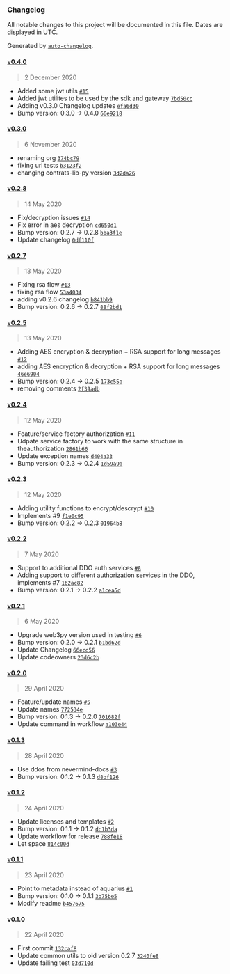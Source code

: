 ### Changelog

All notable changes to this project will be documented in this file. Dates are displayed in UTC.

Generated by [`auto-changelog`](https://github.com/CookPete/auto-changelog).

#### [v0.4.0](https://github.com/nevermined-io/common-utils-py/compare/v0.3.0...v0.4.0)

> 2 December 2020

- Added some jwt utils [`#15`](https://github.com/nevermined-io/common-utils-py/pull/15)
- Added jwt utilites to be used by the sdk and gateway [`7bd50cc`](https://github.com/nevermined-io/common-utils-py/commit/7bd50cc2c167b8549d1ed59e770dcaba5f9162e6)
- Adding v0.3.0 Changelog updates [`efa6d30`](https://github.com/nevermined-io/common-utils-py/commit/efa6d3034105f8600f6f80149d30ec7aaadac3fe)
- Bump version: 0.3.0 → 0.4.0 [`66e9218`](https://github.com/nevermined-io/common-utils-py/commit/66e9218ca7d2c09fd98b35543cc9eda75aa8a1b3)

#### [v0.3.0](https://github.com/nevermined-io/common-utils-py/compare/v0.2.8...v0.3.0)

> 6 November 2020

- renaming org [`374bc79`](https://github.com/nevermined-io/common-utils-py/commit/374bc7961b8a54e3ec0f408205d3dd73f9816028)
- fixing url tests [`b3123f2`](https://github.com/nevermined-io/common-utils-py/commit/b3123f2bc614c9a56235879f61306bc9256e3280)
- changing contrats-lib-py version [`3d2da26`](https://github.com/nevermined-io/common-utils-py/commit/3d2da2659f70fd6b468502158536ceda1473c870)

#### [v0.2.8](https://github.com/nevermined-io/common-utils-py/compare/v0.2.7...v0.2.8)

> 14 May 2020

- Fix/decryption issues [`#14`](https://github.com/nevermined-io/common-utils-py/pull/14)
- Fix error in aes decryption [`cd650d1`](https://github.com/nevermined-io/common-utils-py/commit/cd650d152cc82c8a9e86dbe8f2353aefe54bec6c)
- Bump version: 0.2.7 → 0.2.8 [`bba3f1e`](https://github.com/nevermined-io/common-utils-py/commit/bba3f1edb11716f122f7564cb2d386cc0414caa9)
- Update changelog [`0df110f`](https://github.com/nevermined-io/common-utils-py/commit/0df110f13af96826741102346ffa26c29475dac6)

#### [v0.2.7](https://github.com/nevermined-io/common-utils-py/compare/v0.2.5...v0.2.7)

> 13 May 2020

- Fixing rsa flow [`#13`](https://github.com/nevermined-io/common-utils-py/pull/13)
- fixing rsa flow [`53a4034`](https://github.com/nevermined-io/common-utils-py/commit/53a4034ed03d78de2236b9d416ec4e59aba380f2)
- adding v0.2.6 changelog [`b841bb9`](https://github.com/nevermined-io/common-utils-py/commit/b841bb9afc73cc5b5027806926565598caaf2db5)
- Bump version: 0.2.6 → 0.2.7 [`88f2bd1`](https://github.com/nevermined-io/common-utils-py/commit/88f2bd15dcf651b31db0b4aac825cc179c4d96b8)

#### [v0.2.5](https://github.com/nevermined-io/common-utils-py/compare/v0.2.4...v0.2.5)

> 13 May 2020

- Adding AES encryption & decryption + RSA support for long messages [`#12`](https://github.com/nevermined-io/common-utils-py/pull/12)
- adding AES encryption & decryption + RSA support for long messages [`46e6904`](https://github.com/nevermined-io/common-utils-py/commit/46e690400fab2215a60d299d8f2197b27da144ed)
- Bump version: 0.2.4 → 0.2.5 [`173c55a`](https://github.com/nevermined-io/common-utils-py/commit/173c55a88d55765e1a3c7f8454114c5a50de3e9c)
- removing comments [`2f39adb`](https://github.com/nevermined-io/common-utils-py/commit/2f39adbf5997cb6bf021017832b7972b618deff5)

#### [v0.2.4](https://github.com/nevermined-io/common-utils-py/compare/v0.2.3...v0.2.4)

> 12 May 2020

- Feature/service factory authorization [`#11`](https://github.com/nevermined-io/common-utils-py/pull/11)
- Udpate service factory to work with the same structure in theauthorization [`2861b66`](https://github.com/nevermined-io/common-utils-py/commit/2861b661fafe2ae31ca3edf7f2c536e6a2fc5332)
- Update exception names [`d404a33`](https://github.com/nevermined-io/common-utils-py/commit/d404a331abbdb65cad7d7e9def6720ae837b68a6)
- Bump version: 0.2.3 → 0.2.4 [`1d59a9a`](https://github.com/nevermined-io/common-utils-py/commit/1d59a9a81137c9f027d20d753875c48bc46ff3b7)

#### [v0.2.3](https://github.com/nevermined-io/common-utils-py/compare/v0.2.2...v0.2.3)

> 12 May 2020

- Adding utility functions to encrypt/descrypt [`#10`](https://github.com/nevermined-io/common-utils-py/pull/10)
- Implements #9 [`f1e0c95`](https://github.com/nevermined-io/common-utils-py/commit/f1e0c9527953779b191671a9b12d5d2045b53f20)
- Bump version: 0.2.2 → 0.2.3 [`01964b8`](https://github.com/nevermined-io/common-utils-py/commit/01964b87f61dbab5553cb7ff7cadd03529e39224)

#### [v0.2.2](https://github.com/nevermined-io/common-utils-py/compare/v0.2.1...v0.2.2)

> 7 May 2020

- Support to additional DDO auth services [`#8`](https://github.com/nevermined-io/common-utils-py/pull/8)
- Adding support to different authorization services in the DDO, implements #7 [`162ac82`](https://github.com/nevermined-io/common-utils-py/commit/162ac8269df6cf79b97781a8c3157940e518618a)
- Bump version: 0.2.1 → 0.2.2 [`a1cea5d`](https://github.com/nevermined-io/common-utils-py/commit/a1cea5d0c74ccb0aff74e783854c37cfc72f29eb)

#### [v0.2.1](https://github.com/nevermined-io/common-utils-py/compare/v0.2.0...v0.2.1)

> 6 May 2020

- Upgrade web3py version used in testing [`#6`](https://github.com/nevermined-io/common-utils-py/pull/6)
- Bump version: 0.2.0 → 0.2.1 [`b1bd62d`](https://github.com/nevermined-io/common-utils-py/commit/b1bd62d46b9d5193ad9ece551ed414a5209b6d83)
- Update Changelog [`66ecd56`](https://github.com/nevermined-io/common-utils-py/commit/66ecd5606ca0535004e5d020f2cba395bd8a990e)
- Update codeowners [`23d6c2b`](https://github.com/nevermined-io/common-utils-py/commit/23d6c2bc35036318ae4bba501bf46a7719d4d5da)

#### [v0.2.0](https://github.com/nevermined-io/common-utils-py/compare/v0.1.3...v0.2.0)

> 29 April 2020

- Feature/update names [`#5`](https://github.com/nevermined-io/common-utils-py/pull/5)
- Update names [`772534e`](https://github.com/nevermined-io/common-utils-py/commit/772534ed8cf3362bea9aaf60486db2fed24d734b)
- Bump version: 0.1.3 → 0.2.0 [`701682f`](https://github.com/nevermined-io/common-utils-py/commit/701682fc71f7de0d6bb92285113cd7d7b68086ae)
- Update command in workflow [`a103e44`](https://github.com/nevermined-io/common-utils-py/commit/a103e4470516f9e85367eb4221b960f03898b090)

#### [v0.1.3](https://github.com/nevermined-io/common-utils-py/compare/v0.1.2...v0.1.3)

> 28 April 2020

- Use ddos from nevermind-docs [`#3`](https://github.com/nevermined-io/common-utils-py/pull/3)
- Bump version: 0.1.2 → 0.1.3 [`d8bf126`](https://github.com/nevermined-io/common-utils-py/commit/d8bf126fef29596d6d3a9e7cdbb42424d335cea5)

#### [v0.1.2](https://github.com/nevermined-io/common-utils-py/compare/v0.1.1...v0.1.2)

> 24 April 2020

- Update licenses and templates [`#2`](https://github.com/nevermined-io/common-utils-py/pull/2)
- Bump version: 0.1.1 → 0.1.2 [`dc1b3da`](https://github.com/nevermined-io/common-utils-py/commit/dc1b3daea146e1c3d0b7f713daece96abb7e3710)
- Update workflow for release [`788fe18`](https://github.com/nevermined-io/common-utils-py/commit/788fe18c0f08a3546a7d78f6cc304a15c9ed9220)
- Let space [`814c00d`](https://github.com/nevermined-io/common-utils-py/commit/814c00d4a91d174c6bf289323c613fbd39ba3d4e)

#### [v0.1.1](https://github.com/nevermined-io/common-utils-py/compare/v0.1.0...v0.1.1)

> 23 April 2020

- Point to metadata instead of aquarius [`#1`](https://github.com/nevermined-io/common-utils-py/pull/1)
- Bump version: 0.1.0 → 0.1.1 [`3b75be5`](https://github.com/nevermined-io/common-utils-py/commit/3b75be581f8cdd9741fbff0b7d2224ebf5a165c5)
- Modify readme [`b457675`](https://github.com/nevermined-io/common-utils-py/commit/b45767584cebd9255e065ff3d5858169b65e8849)

#### v0.1.0

> 22 April 2020

- First commit [`132caf8`](https://github.com/nevermined-io/common-utils-py/commit/132caf86682d9534a463438a62a72a9348e5c48b)
- Update common utils to old version 0.2.7 [`3240fe8`](https://github.com/nevermined-io/common-utils-py/commit/3240fe87c0bf4554ea9f5887a5c22703a8142754)
- Update failing test [`03d710d`](https://github.com/nevermined-io/common-utils-py/commit/03d710d566647e0739b8ded997b1699db9c2b46f)
